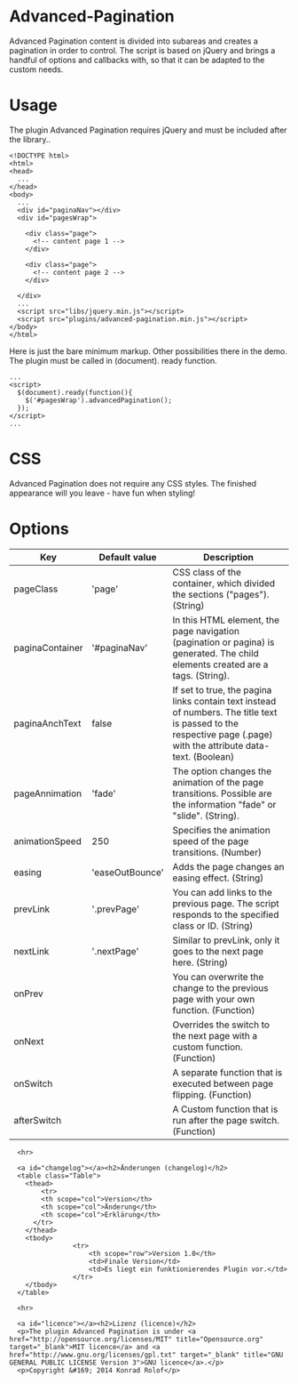 Advanced-Pagination
===================

<p>Advanced Pagination content is divided into subareas and creates a pagination in order to control. The script is based on jQuery and brings a handful of options and callbacks with, so that it can be adapted to the custom needs.</p>

Usage
=====

<p>The plugin Advanced Pagination requires jQuery and must be included after the library..</p>
      
<pre><code>&lt;!DOCTYPE html>
&lt;html>
&lt;head>
  ...
&lt;/head>
&lt;body>
  ...
  &lt;div id="paginaNav">&lt;/div>
  &lt;div id="pagesWrap">
    
    &lt;div class="page">
      &lt;!-- content page 1 -->
    &lt;/div>

    &lt;div class="page">
      &lt;!-- content page 2 -->
    &lt;/div>

  &lt;/div>
  ...
  &lt;script src="libs/jquery.min.js">&lt;/script>
  &lt;script src="plugins/advanced-pagination.min.js">&lt;/script>
&lt;/body>
&lt;/html>
</code></pre>
      
<p>Here is just the bare minimum markup. Other possibilities there in the demo. The plugin must be called in (document). ready function.</p>

<pre><code>...
&lt;script>
  $(document).ready(function(){
  	$('#pagesWrap').advancedPagination();
  });
&lt;/script>
...
</code></pre>

CSS
===

<p>Advanced Pagination does not require any CSS styles. The finished appearance will you leave - have fun when styling!</p>
			

Options
=======

<table class="Table">
<thead>
<tr>
    <th scope="col">Key</th>
    <th scope="col">Default value</th>
    <th scope="col">Description</th>
</tr> 
</thead>
        <tbody>
        	<tr>
          	<td>pageClass</td>
            <td>'page'</td>
            <td>CSS class of the container, which divided the sections ("pages"). (String)</td>
          </tr>
          <tr>
          	<td>paginaContainer</td>
            <td>'#paginaNav'</td>
            <td>In this HTML element, the page navigation (pagination or pagina) is generated. The child elements created are a tags. (String).</td>
          </tr>
          <tr>
          	<td>paginaAnchText</td>
            <td>false</td>
            <td>If set to true, the pagina links contain text instead of numbers. The title text is passed to the respective page (.page) with the attribute data-text. (Boolean)</td>
          </tr>
          <tr>
          	<td>pageAnnimation</td>
            <td>'fade'</td>
            <td>The option changes the animation of the page transitions. Possible are the information "fade" or "slide". (String).</td>
          </tr>
          <tr>
          	<td>animationSpeed</td>
            <td>250</td>
            <td>Specifies the animation speed of the page transitions. (Number)</td>
          </tr>
          <tr>
          	<td>easing</td>
            <td>'easeOutBounce'</td>
            <td>Adds the page changes an easing effect. (String)</td>
          </tr>
          <tr>
          	<td>prevLink</td>
            <td>'.prevPage'</td>
            <td>You can add links to the previous page. The script responds to the specified class or ID. (String)</td>
          </tr>
          <tr>
          	<td>nextLink</td>
            <td>'.nextPage'</td>
            <td>Similar to prevLink, only it goes to the next page here. (String)</td>
          </tr>
          <tr>
          	<td>onPrev</td>
            <td>&nbsp;</td>
            <td>You can overwrite the change to the previous page with your own function. (Function)</td>
          </tr>
          <tr>
          	<td>onNext</td>
            <td>&nbsp;</td>
            <td>Overrides the switch to the next page with a custom function. (Function)</td>
          </tr>
					<tr>
						<td>onSwitch</td>
						<td>&nbsp;</td>
						<td>A separate function that is executed between page flipping. (Function)</td>
					</tr>
          <tr>
          	<td>afterSwitch</td>
            <td>&nbsp;</td>
            <td>A Custom function that is run after the page switch. (Function)</td>
          </tr>
        </tbody>
      </table>
      
      <hr>
      
      <a id="changelog"></a><h2>Änderungen (changelog)</h2>
      <table class="Table">
      	<thead>
        	<tr>
          	<th scope="col">Version</th>
            <th scope="col">Änderung</th>
            <th scope="col">Erklärung</th>
          </tr>
        </thead>
        <tbody>
					<tr>
						<th scope="row">Version 1.0</th>
						<td>Finale Version</td>
						<td>Es liegt ein funktionierendes Plugin vor.</td>
					</tr>
        </tbody>
      </table>
      
      <hr>
      
      <a id="licence"></a><h2>Lizenz (licence)</h2>
      <p>The plugin Advanced Pagination is under <a href="http://opensource.org/licenses/MIT" title="Opensource.org" target="_blank">MIT licence</a> and <a href="http://www.gnu.org/licenses/gpl.txt" target="_blank" title="GNU GENERAL PUBLIC LICENSE Version 3">GNU licence</a>.</p>
      <p>Copyright &#169; 2014 Konrad Rolof</p>
